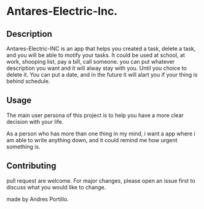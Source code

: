 # Antares-Electric-Inc.
## Description
Antares-Electric-INC is an app that helps you created a task, delete a task, and you will be able to motify your tasks. It could be used at school, at work, shooping list, pay a bill, call someone. you can put whatever description you want and it will alway stay with you. Until you choice to delete it. You can put a date, and in the future it will alart you if your thing is behind schedule.

## Usage
The main user persona of this project is to help you have a more clear decision with your life.

As a person who has more than one thing in my mind, i want a app where i am able to write anything down, and it could remind me how urgent something is.

## Contributing
pull request are welcome. For major changes, please open an issue first to discuss what you would like to change.

made by Andres Portillo.
